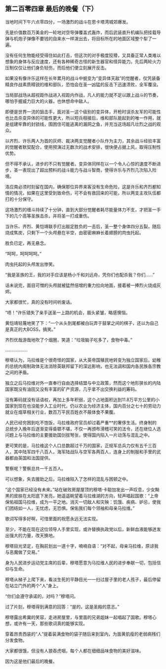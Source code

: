 ## 第二百零四章 最后的晚餐（下）
当地时间下午六点零四分，一场激烈的战斗在恩卡塔湾城郊爆发。

先是价值数百万美金的一轮地对空导弹覆盖式轰炸，而后武装直升机编队把挂载导弹与机炮子弹像不要钱的自来水一样泼出去，将目标所在的地面区域整个犁了一遍。

没有任何生物能经受得住如此打击，但这次的对手极度狡猾，又具备正常人类难以想象的身体与反应速度，还有各种稀奇古怪的新生器官和怪异能力。先后两轮火力压制仅仅让他们身负轻伤，而后他们便立刻展开反击。

如果没有像许乐这样在长年累月的战斗中蜕变为“变异体天敌”的觉醒者，仅凭装备精良作战素质精锐的维和部队，恐怕会在圣一凶猛的反击下迅速溃败，全军覆没。

当局部战场从超视距作战进入视距内作战，凡人的能力就不足以跟上战斗的节奏，哪怕手握威力巨大的火器，也休想命中敌人。

即便是世界一流的狙击手，面对圣一这个级别的变异体，开枪时误杀友军的可能性也比击杀变异体的可能性更大，所以短兵相接后，维和部队能起到的唯一作用，就是组建牢靠的封锁线，围困住可能逃离的漏网之鱼，并充当这场超凡壮烈之战的观众。

以齐烈、许乐两人为首的灰烬、裁决两支觉醒者小队作为主力，其余战斗经验丰富的觉醒者默契配合，使用预演过无数次的战术安排，很快便占据上风，取得压制性优势。

但不得不承认，进步的不只有觉醒者。变异体同样在以一个令人心惊的速度不断进步，圣一表现出了超出预料的战斗能力与战斗智商，使得许乐与齐烈几次陷入险境。

洛应南必须时刻留在国内，确保那位异界来客没有生命危险，这是许乐和齐烈都知情的情况，如果在这里受到致命伤，可不会有救回来的可能，所以两支主攻队伍都打的十分保守。

这场激烈的缠斗持续了十分钟，直到大部分觉醒者耗尽能量体力不支，才把圣一手下的几个高等圣族击杀，并将圣一打成重伤。

当许乐、齐烈、黄恺靖联手打出敲定胜负的一击后，圣一整个身体四分五裂，随后烧成焦炭，只剩下一个头颅悬在半空，由密密麻麻长着翅膀的肉虫托起。

胜负已定，再无悬念。

“呵呵，呵呵呵呵。”

肉虫托起的头颅发出惨笑。

“我是圣族的王，我的对手应该是杨小千和刘远舟，凭你们也配杀我？你们……”

话未说完，面目可憎的头颅就被猛然倍增的重力拉向地面，接着被一捧烈火烧成灰烬。

大家都很忙，真的没有时间听废话。

“啧！”许乐错失了亲手送圣一上路的机会，眉头紧皱，略感懊恼。

黄恺靖轻蔑地笑了下：“一个从头到尾都被白玩弄于鼓掌之间的棋子，还以为自己是真正的大BOSS，搞笑。”

齐烈优哉游哉地吹了个烟圈，笑道：“垃圾脑子吃多了，食物中毒。”

………………

穆塔认为，马拉维是个很奇怪的国家，从大英帝国殖民地转变为独立国家后，幼稚的总统内阁制政体无法消除英联邦留下的深远影响，也无法调和国内各民族各宗教之间的矛盾。

独立之后马拉维对外一直奉行自由选择结盟与中立政策，然而这个地形狭长的内陆国家既没有油田又没有丰富的矿产资源，几乎拿不出交换利益的筹码。

没有筹码就没有话语权，再加上多年积弱，这个占地面积达到11.8万平方公里的小国家到现在也没能步入工业时代，仍以农业为经济主体，国内百分之七十的劳动力就业在烟草相关行业，数百万平民百姓衣不蔽体食不果腹。

人民已经穷困到吃不饱饭，马拉维政府官员却过着严重**的奢侈生活。终身制的总统步入晚年后逐渐变得昏聩不堪，不仅一再颁布滑稽可笑的法令，还在继位人选问题上与马拉维的主要援助国剑拔弩张，使得国内陷入一片动荡与混乱之中。

更可笑的是，马拉维这个人口总数超过千万的国家，正规军总兵力仅有五千三百人，其中陆军四千八百人，海军陆战队与空军各两百人，连身上的制服和手里的武器都由英国和法国提供。

警察呢？警察总共一千五百人。

可以想象，失去援助之后，马拉维陷入了怎样的混乱与困顿之中。

“这个国家已经没有未来。”站在破败房屋屋顶的穆塔·卡聪加发出一声叹息，少女黝黑的皮肤在太阳底下发亮，她遥遥眺望着马拉维湖的方向，轻声唱起国歌：“上帝保佑祖国马拉维，成为一平之地。消灭一切敌人和灾殃：饥饿、疾病、妒忌，使我们团结如一人，无忧虑，无恐惧。保佑我们每个领袖和母亲马拉维。”

歌词写得多好啊，可惜里面的祝愿永远无法实现。

至少，不能在现在这位领导人手里实现，或许替换执政党以后，新鲜血液能够迸发出强大的力量，改天换地。

穆塔目光坚定，在胸前划出一道十字，喃喃自语：“对不起，母亲马拉维，原谅我与恶魔做了交易。”

身为人民进步运动党主席的后辈，穆塔愿意为马拉维人民的进步奉献一切，包括信仰与生命。

穆塔从梯子上爬下来，看淡生死的平静目光一一扫过屋子里的老人孩子，最后停留在站立门外的两个“人”身上。

“你们会遵守承诺的，对吗？”穆塔问。

过了片刻，穆塔得到满意的回答：“是的，这是圣殿的意志。”

穆塔露出希冀的笑容，走进房屋里，与里面的兄弟姐妹一起唱起了国歌。穆塔心想，或许有一天，那些歌词真的能够实现。

穿着昂贵西装的“人”提着装满食物的袋子随后来到室内，为面黄肌瘦的老弱病残们分发食物。

大家都很饿，但没有人狼吞虎咽，每个人都在细细品味食物的美好滋味。

因为这是他们最后的晚餐。

